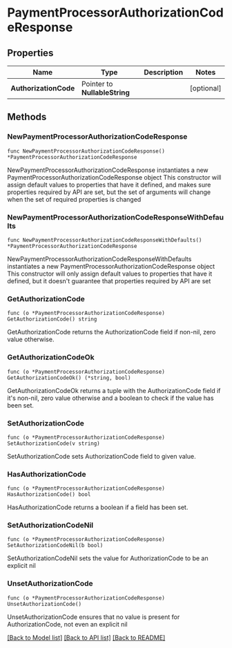# PaymentProcessorAuthorizationCodeResponse

## Properties

Name | Type | Description | Notes
------------ | ------------- | ------------- | -------------
**AuthorizationCode** | Pointer to **NullableString** |  | [optional] 

## Methods

### NewPaymentProcessorAuthorizationCodeResponse

`func NewPaymentProcessorAuthorizationCodeResponse() *PaymentProcessorAuthorizationCodeResponse`

NewPaymentProcessorAuthorizationCodeResponse instantiates a new PaymentProcessorAuthorizationCodeResponse object
This constructor will assign default values to properties that have it defined,
and makes sure properties required by API are set, but the set of arguments
will change when the set of required properties is changed

### NewPaymentProcessorAuthorizationCodeResponseWithDefaults

`func NewPaymentProcessorAuthorizationCodeResponseWithDefaults() *PaymentProcessorAuthorizationCodeResponse`

NewPaymentProcessorAuthorizationCodeResponseWithDefaults instantiates a new PaymentProcessorAuthorizationCodeResponse object
This constructor will only assign default values to properties that have it defined,
but it doesn't guarantee that properties required by API are set

### GetAuthorizationCode

`func (o *PaymentProcessorAuthorizationCodeResponse) GetAuthorizationCode() string`

GetAuthorizationCode returns the AuthorizationCode field if non-nil, zero value otherwise.

### GetAuthorizationCodeOk

`func (o *PaymentProcessorAuthorizationCodeResponse) GetAuthorizationCodeOk() (*string, bool)`

GetAuthorizationCodeOk returns a tuple with the AuthorizationCode field if it's non-nil, zero value otherwise
and a boolean to check if the value has been set.

### SetAuthorizationCode

`func (o *PaymentProcessorAuthorizationCodeResponse) SetAuthorizationCode(v string)`

SetAuthorizationCode sets AuthorizationCode field to given value.

### HasAuthorizationCode

`func (o *PaymentProcessorAuthorizationCodeResponse) HasAuthorizationCode() bool`

HasAuthorizationCode returns a boolean if a field has been set.

### SetAuthorizationCodeNil

`func (o *PaymentProcessorAuthorizationCodeResponse) SetAuthorizationCodeNil(b bool)`

 SetAuthorizationCodeNil sets the value for AuthorizationCode to be an explicit nil

### UnsetAuthorizationCode
`func (o *PaymentProcessorAuthorizationCodeResponse) UnsetAuthorizationCode()`

UnsetAuthorizationCode ensures that no value is present for AuthorizationCode, not even an explicit nil

[[Back to Model list]](../README.md#documentation-for-models) [[Back to API list]](../README.md#documentation-for-api-endpoints) [[Back to README]](../README.md)


